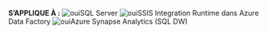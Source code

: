 <Token>**S’APPLIQUE À :** ![oui](media/yes.png)SQL Server ![oui](media/yes.png)SSIS Integration Runtime dans Azure Data Factory</Token> ![oui](media/yes.png)Azure Synapse Analytics (SQL DW)
